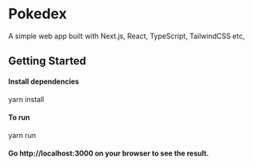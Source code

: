# Pokedex

A simple web app built with Next.js, React, TypeScript, TailwindCSS etc,

## Getting Started

#### Install dependencies

yarn install

#### To run

yarn run

#### Go http://localhost:3000 on your browser to see the result.
